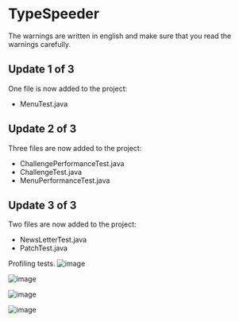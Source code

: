 # TypeSpeeder

The warnings are written in english and make sure that you read the warnings carefully.

## Update 1 of 3
One file is now added to the project:

* MenuTest.java
  
## Update 2 of 3
Three files are now added to the project:

* ChallengePerformanceTest.java
* ChallengeTest.java
* MenuPerformanceTest.java

## Update 3 of 3
Two files are now added to the project:

* NewsLetterTest.java
* PatchTest.java

Profiling tests.
![image](https://github.com/TonyAldervall/TypeSpeeder/assets/145578750/0b04c1b2-59e3-40cb-bc21-3ca5dca5e451)

![image](https://github.com/TonyAldervall/TypeSpeeder/assets/145578750/cff58b6b-d157-4997-a8ae-e6148b2acf89)

![image](https://github.com/TonyAldervall/TypeSpeeder/assets/145578750/a08110af-e746-4bbe-8dbe-8312430c71e4)

![image](https://github.com/TonyAldervall/TypeSpeeder/assets/145578750/573d75f9-5d5c-4281-aab5-c6e6f80afa2b)

